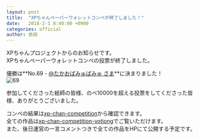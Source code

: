```yaml
---
layout: post
title:  "XPちゃんペーパーウォレットコンペが終了しました！"
date:   2018-2-1 8:40:00 +0900
categories: official
author: 依田
---  
```

XPちゃんプロジェクトからのお知らせです。  
XPちゃんペーパーウォレットコンペの投票が終了しました。  

優勝は**No.69 - [@たかおぱみゅぱみゅ さま](https://twitter.com/takaotakaochan)**に決まりました！  
![69]({{site.baseurl}}/images/XPchan_paperwallet/69.jpg)  

参加してくださった絵師の皆様、のべ10000を超える投票をしてくださった皆様、ありがとうございました。  

コンペの結果は[xp-chan-competition](https://discord.gg/pW7cvPU)から確認できます。  
全ての作品は[xp-chan-competition-votiong](https://discord.gg/hFMrkzf)でご覧いただけます。  
また、後日運営の一言コメントつきで全ての作品をHPにて公開する予定です。  
